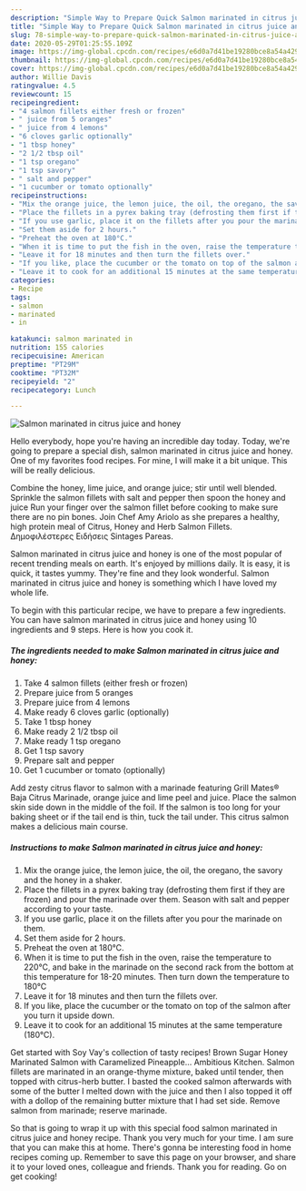 ```yaml
---
description: "Simple Way to Prepare Quick Salmon marinated in citrus juice and honey"
title: "Simple Way to Prepare Quick Salmon marinated in citrus juice and honey"
slug: 78-simple-way-to-prepare-quick-salmon-marinated-in-citrus-juice-and-honey
date: 2020-05-29T01:25:55.109Z
image: https://img-global.cpcdn.com/recipes/e6d0a7d41be19280bce8a54a42948ff8/751x532cq70/salmon-marinated-in-citrus-juice-and-honey-recipe-main-photo.jpg
thumbnail: https://img-global.cpcdn.com/recipes/e6d0a7d41be19280bce8a54a42948ff8/751x532cq70/salmon-marinated-in-citrus-juice-and-honey-recipe-main-photo.jpg
cover: https://img-global.cpcdn.com/recipes/e6d0a7d41be19280bce8a54a42948ff8/751x532cq70/salmon-marinated-in-citrus-juice-and-honey-recipe-main-photo.jpg
author: Willie Davis
ratingvalue: 4.5
reviewcount: 15
recipeingredient:
- "4 salmon fillets either fresh or frozen"
- " juice from 5 oranges"
- " juice from 4 lemons"
- "6 cloves garlic optionally"
- "1 tbsp honey"
- "2 1/2 tbsp oil"
- "1 tsp oregano"
- "1 tsp savory"
- " salt and pepper"
- "1 cucumber or tomato optionally"
recipeinstructions:
- "Mix the orange juice, the lemon juice, the oil, the oregano, the savory and the honey in a shaker."
- "Place the fillets in a pyrex baking tray (defrosting them first if they are frozen) and pour the marinade over them. Season with salt and pepper according to your taste."
- "If you use garlic, place it on the fillets after you pour the marinade on them."
- "Set them aside for 2 hours."
- "Preheat the oven at 180°C."
- "When it is time to put the fish in the oven, raise the temperature to 220°C, and bake in the marinade on the second rack from the bottom at this temperature for 18-20 minutes. Then turn down the temperature to 180°C"
- "Leave it for 18 minutes and then turn the fillets over."
- "If you like, place the cucumber or the tomato on top of the salmon after you turn it upside down."
- "Leave it to cook for an additional 15 minutes at the same temperature (180°C)."
categories:
- Recipe
tags:
- salmon
- marinated
- in

katakunci: salmon marinated in 
nutrition: 155 calories
recipecuisine: American
preptime: "PT29M"
cooktime: "PT32M"
recipeyield: "2"
recipecategory: Lunch

---
```



![Salmon marinated in citrus juice and honey](https://img-global.cpcdn.com/recipes/e6d0a7d41be19280bce8a54a42948ff8/751x532cq70/salmon-marinated-in-citrus-juice-and-honey-recipe-main-photo.jpg)

Hello everybody, hope you're having an incredible day today. Today, we're going to prepare a special dish, salmon marinated in citrus juice and honey. One of my favorites food recipes. For mine, I will make it a bit unique. This will be really delicious.

Combine the honey, lime juice, and orange juice; stir until well blended. Sprinkle the salmon fillets with salt and pepper then spoon the honey and juice Run your finger over the salmon fillet before cooking to make sure there are no pin bones. Join Chef Amy Ariolo as she prepares a healthy, high protein meal of Citrus, Honey and Herb Salmon Fillets. Δημοφιλέστερες Ειδήσεις Sintages Pareas.

Salmon marinated in citrus juice and honey is one of the most popular of recent trending meals on earth. It's enjoyed by millions daily. It is easy, it is quick, it tastes yummy. They're fine and they look wonderful. Salmon marinated in citrus juice and honey is something which I have loved my whole life.


To begin with this particular recipe, we have to prepare a few ingredients. You can have salmon marinated in citrus juice and honey using 10 ingredients and 9 steps. Here is how you cook it.

<!--inarticleads1-->

##### The ingredients needed to make Salmon marinated in citrus juice and honey:

1. Take 4 salmon fillets (either fresh or frozen)
1. Prepare  juice from 5 oranges
1. Prepare  juice from 4 lemons
1. Make ready 6 cloves garlic (optionally)
1. Take 1 tbsp honey
1. Make ready 2 1/2 tbsp oil
1. Make ready 1 tsp oregano
1. Get 1 tsp savory
1. Prepare  salt and pepper
1. Get 1 cucumber or tomato (optionally)


Add zesty citrus flavor to salmon with a marinade featuring Grill Mates® Baja Citrus Marinade, orange juice and lime peel and juice. Place the salmon skin side down in the middle of the foil. If the salmon is too long for your baking sheet or if the tail end is thin, tuck the tail under. This citrus salmon makes a delicious main course. 

<!--inarticleads2-->

##### Instructions to make Salmon marinated in citrus juice and honey:

1. Mix the orange juice, the lemon juice, the oil, the oregano, the savory and the honey in a shaker.
1. Place the fillets in a pyrex baking tray (defrosting them first if they are frozen) and pour the marinade over them. Season with salt and pepper according to your taste.
1. If you use garlic, place it on the fillets after you pour the marinade on them.
1. Set them aside for 2 hours.
1. Preheat the oven at 180°C.
1. When it is time to put the fish in the oven, raise the temperature to 220°C, and bake in the marinade on the second rack from the bottom at this temperature for 18-20 minutes. Then turn down the temperature to 180°C
1. Leave it for 18 minutes and then turn the fillets over.
1. If you like, place the cucumber or the tomato on top of the salmon after you turn it upside down.
1. Leave it to cook for an additional 15 minutes at the same temperature (180°C).


Get started with Soy Vay&#39;s collection of tasty recipes! Brown Sugar Honey Marinated Salmon with Caramelized Pineapple… Ambitious Kitchen. Salmon fillets are marinated in an orange-thyme mixture, baked until tender, then topped with citrus-herb butter. I basted the cooked salmon afterwards with some of the butter I melted down with the juice and then I also topped it off with a dollop of the remaining butter mixture that I had set side. Remove salmon from marinade; reserve marinade. 

So that is going to wrap it up with this special food salmon marinated in citrus juice and honey recipe. Thank you very much for your time. I am sure that you can make this at home. There's gonna be interesting food in home recipes coming up. Remember to save this page on your browser, and share it to your loved ones, colleague and friends. Thank you for reading. Go on get cooking!

